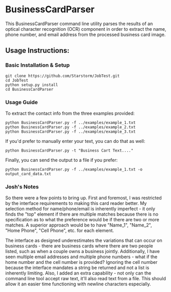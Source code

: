 # BusinessCardParser

This BusinessCardParser command line utility parses the results of an optical character recognition (OCR) component in order to extract the name, phone number, and email address from the processed business card image.

## Usage Instructions:

### Basic Installation & Setup
```
git clone https://github.com/Starstorm/JobTest.git
cd JobTest
python setup.py install
cd BusinessCardParser
```
### Usage Guide
To extract the contact info from the three examples provided:
```
python BusinessCardParser.py -f ../examples/example_1.txt
python BusinessCardParser.py -f ../examples/example_2.txt
python BusinessCardParser.py -f ../examples/example_3.txt
```
If you'd prefer to manually enter your text, you can do that as well:
```
python BusinessCardParser.py -t "Business Cart Text...."
```
Finally, you can send the output to a file if you prefer:
```
python BusinessCardParser.py -f ../examples/example_1.txt -o output_card_data.txt
```

### Josh's Notes
So there were a few points to bring up.
First and foremost, I was restricted by the interface requirements to making this card reader better. My selection method for name/phone/email is inherently imperfect - it only finds the "top" element if there are multiple matches because there is no specification as to what the preference would be if there are two or more matches. A superior approach would be to have "Name_1", "Name_2", "Home Phone", "Cell Phone", etc. for each element. 

The interface as designed underestimates the variations that can occur on business cards - there are business cards where there are two people listed, such as when a couple owns a business jointly. Additionally, I have seen multiple email addresses and multiple phone numbers - what if the home number and the cell number is provided? Ignoring the cell number because the interface mandates a string be returned and not a list is inherently limiting.
Also, I added an extra capability - not only can the command line tool accept raw text, it'll also read text from a file. This should allow it an easier time functioning with newline characters especially.
